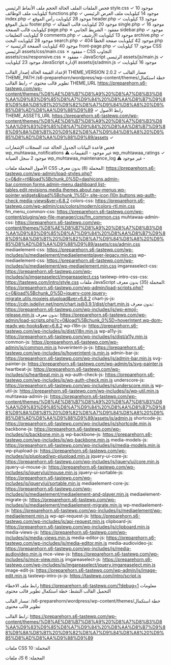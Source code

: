 فحص الملفات
الملف	الحالة	الحجم
ملف الأنماط الرئيسي style.css	✓ موجود	10 كيلوبايت
ملف الوظائف functions.php	✓ موجود	14 كيلوبايت
ملف العرض الرئيسي index.php	✓ موجود	28 كيلوبايت
رأس الموقع header.php	✓ موجود	13 كيلوبايت
تذييل الموقع footer.php	✓ موجود	20 كيلوبايت
قالب المقالة single.php	✓ موجود	16 كيلوبايت
قالب الصفحة page.php	✗ مفقود	-
الشريط الجانبي sidebar.php	✓ موجود	9 كيلوبايت
التعليقات comments.php	✓ موجود	13 كيلوبايت
الأرشيف archive.php	✓ موجود	28 كيلوبايت
البحث search.php	✓ موجود	42 كيلوبايت
صفحة الخطأ 404.php	✓ موجود	40 كيلوبايت
الصفحة الرئيسية front-page.php	✓ موجود	17 كيلوبايت
CSS الرئيسي assets/css/main.css	✗ مفقود	-
CSS التجاوب assets/css/responsive.css	✗ مفقود	-
JavaScript الرئيسي assets/js/main.js	✓ موجود	23 كيلوبايت
JavaScript الإدارة assets/js/admin.js	✓ موجود	16 كيلوبايت


الإعداد	القيمة	الحالة
إصدار القالب THEME_VERSION	2.0.2	✓
مسار القالب THEME_PATH	/s6-preparehorn/wordpress/wp-content/themes/خطة استكمال تطوير قالب محتوى	✓
رابط القالب THEME_URL	https://preparehorn.s6-tastewp.com/wp-content/themes/%D8%AE%D8%B7%D8%A9%20%D8%A7%D8%B3%D8%AA%D9%83%D9%85%D8%A7%D9%84%20%D8%AA%D8%B7%D9%88%D9%8A%D8%B1%20%D9%82%D8%A7%D9%84%D8%A8%20%D9%85%D8%AD%D8%AA%D9%88%D9%89	✓
رابط الأصول THEME_ASSETS_URL	https://preparehorn.s6-tastewp.com/wp-content/themes/%D8%AE%D8%B7%D8%A9%20%D8%A7%D8%B3%D8%AA%D9%83%D9%85%D8%A7%D9%84%20%D8%AA%D8%B7%D9%88%D9%8A%D8%B1%20%D9%82%D8%A7%D9%84%D8%A8%20%D9%85%D8%AD%D8%AA%D9%88%D9%89/assets	✓

فحص قاعدة البيانات
الجدول	الحالة	عدد السجلات
الإشعارات wp_muhtawaa_notifications	⚠ غير موجود	-
التقييمات wp_muhtawaa_ratings	✓ موجود	2
سجل الصيانة wp_muhtawaa_maintenance_log	⚠ غير موجود	-

الأصول المحملة
ملفات CSS المحملة (8)
بدون معرف: https://preparehorn.s6-tastewp.com/wp-admin/load-styles.php?c=0&dir=rtl&load%5Bchunk_0%5D=dashicons,admin-bar,common,forms,admin-menu,dashboard,list-tables,edit,revisions,media,themes,about,nav-menus,wp-pointer,widgets&load%5Bchunk_1%5D=,site-icon,l10n,buttons,wp-auth-check,media-views&ver=6.8.2
colors-css: https://preparehorn.s6-tastewp.com/wp-admin/css/colors/modern/colors-rtl.min.css
fm_menu_common-css: https://preparehorn.s6-tastewp.com/wp-content/plugins/wp-file-manager/css/fm_common.css
muhtawaa-admin-css: https://preparehorn.s6-tastewp.com/wp-content/themes/%D8%AE%D8%B7%D8%A9%20%D8%A7%D8%B3%D8%AA%D9%83%D9%85%D8%A7%D9%84%20%D8%AA%D8%B7%D9%88%D9%8A%D8%B1%20%D9%82%D8%A7%D9%84%D8%A8%20%D9%85%D8%AD%D8%AA%D9%88%D9%89/assets/css/admin.css
mediaelement-css: https://preparehorn.s6-tastewp.com/wp-includes/js/mediaelement/mediaelementplayer-legacy.min.css
wp-mediaelement-css: https://preparehorn.s6-tastewp.com/wp-includes/js/mediaelement/wp-mediaelement.min.css
imgareaselect-css: https://preparehorn.s6-tastewp.com/wp-includes/js/imgareaselect/imgareaselect.css
tastewp-intro-css-css: https://tastewp.com/intro/style.css
ملفات JavaScript المحملة (35)
بدون معرف: https://preparehorn.s6-tastewp.com/wp-admin/load-scripts.php?c=0&load%5Bchunk_0%5D=jquery-core,jquery-migrate,utils,moxiejs,plupload&ver=6.8.2
chart-js-js: https://cdn.jsdelivr.net/npm/chart.js@3.9.1/dist/chart.min.js
بدون معرف: https://preparehorn.s6-tastewp.com/wp-includes/js/wp-emoji-release.min.js
بدون معرف: https://preparehorn.s6-tastewp.com/wp-admin/load-scripts.php?c=0&load%5Bchunk_0%5D=hoverIntent,wp-dom-ready,wp-hooks&ver=6.8.2
wp-i18n-js: https://preparehorn.s6-tastewp.com/wp-includes/js/dist/i18n.min.js
wp-a11y-js: https://preparehorn.s6-tastewp.com/wp-includes/js/dist/a11y.min.js
common-js: https://preparehorn.s6-tastewp.com/wp-admin/js/common.min.js
hoverintent-js-js: https://preparehorn.s6-tastewp.com/wp-includes/js/hoverintent-js.min.js
admin-bar-js: https://preparehorn.s6-tastewp.com/wp-includes/js/admin-bar.min.js
svg-painter-js: https://preparehorn.s6-tastewp.com/wp-admin/js/svg-painter.js
heartbeat-js: https://preparehorn.s6-tastewp.com/wp-includes/js/heartbeat.min.js
wp-auth-check-js: https://preparehorn.s6-tastewp.com/wp-includes/js/wp-auth-check.min.js
underscore-js: https://preparehorn.s6-tastewp.com/wp-includes/js/underscore.min.js
wp-util-js: https://preparehorn.s6-tastewp.com/wp-includes/js/wp-util.min.js
muhtawaa-admin-js: https://preparehorn.s6-tastewp.com/wp-content/themes/%D8%AE%D8%B7%D8%A9%20%D8%A7%D8%B3%D8%AA%D9%83%D9%85%D8%A7%D9%84%20%D8%AA%D8%B7%D9%88%D9%8A%D8%B1%20%D9%82%D8%A7%D9%84%D8%A8%20%D9%85%D8%AD%D8%AA%D9%88%D9%89/assets/js/admin.js
shortcode-js: https://preparehorn.s6-tastewp.com/wp-includes/js/shortcode.min.js
backbone-js: https://preparehorn.s6-tastewp.com/wp-includes/js/backbone.min.js
wp-backbone-js: https://preparehorn.s6-tastewp.com/wp-includes/js/wp-backbone.min.js
media-models-js: https://preparehorn.s6-tastewp.com/wp-includes/js/media-models.min.js
wp-plupload-js: https://preparehorn.s6-tastewp.com/wp-includes/js/plupload/wp-plupload.min.js
jquery-ui-core-js: https://preparehorn.s6-tastewp.com/wp-includes/js/jquery/ui/core.min.js
jquery-ui-mouse-js: https://preparehorn.s6-tastewp.com/wp-includes/js/jquery/ui/mouse.min.js
jquery-ui-sortable-js: https://preparehorn.s6-tastewp.com/wp-includes/js/jquery/ui/sortable.min.js
mediaelement-core-js: https://preparehorn.s6-tastewp.com/wp-includes/js/mediaelement/mediaelement-and-player.min.js
mediaelement-migrate-js: https://preparehorn.s6-tastewp.com/wp-includes/js/mediaelement/mediaelement-migrate.min.js
wp-mediaelement-js: https://preparehorn.s6-tastewp.com/wp-includes/js/mediaelement/wp-mediaelement.min.js
wp-api-request-js: https://preparehorn.s6-tastewp.com/wp-includes/js/api-request.min.js
clipboard-js: https://preparehorn.s6-tastewp.com/wp-includes/js/clipboard.min.js
media-views-js: https://preparehorn.s6-tastewp.com/wp-includes/js/media-views.min.js
media-editor-js: https://preparehorn.s6-tastewp.com/wp-includes/js/media-editor.min.js
media-audiovideo-js: https://preparehorn.s6-tastewp.com/wp-includes/js/media-audiovideo.min.js
mce-view-js: https://preparehorn.s6-tastewp.com/wp-includes/js/mce-view.min.js
imgareaselect-js: https://preparehorn.s6-tastewp.com/wp-includes/js/imgareaselect/jquery.imgareaselect.min.js
image-edit-js: https://preparehorn.s6-tastewp.com/wp-admin/js/image-edit.min.js
tastewp-intro-js-js: https://tastewp.com/intro/script.js



رابط ملف الاخطاء
https://preparehorn.s6-tastewp.com/?debug=1
معلومات التحميل
القالب النشط: خطة استكمال تطوير قالب محتوى

مسار القالب: /s6-preparehorn/wordpress/wp-content/themes/خطة استكمال تطوير قالب محتوى

رابط القالب: https://preparehorn.s6-tastewp.com/wp-content/themes/%D8%AE%D8%B7%D8%A9%20%D8%A7%D8%B3%D8%AA%D9%83%D9%85%D8%A7%D9%84%20%D8%AA%D8%B7%D9%88%D9%8A%D8%B1%20%D9%82%D8%A7%D9%84%D8%A8%20%D9%85%D8%AD%D8%AA%D9%88%D9%89

ملفات CSS المحملة: 10

ملفات JS المحملة: 6


